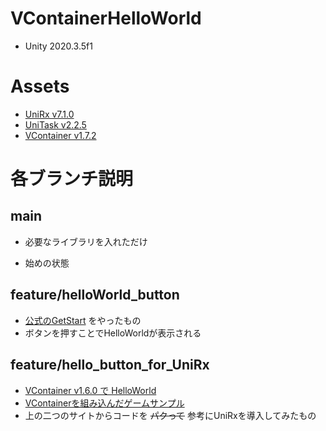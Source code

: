 # VContainerHelloWorld

* Unity 2020.3.5f1

# Assets
* [UniRx v7.1.0](https://github.com/neuecc/UniRx/releases/tag/7.1.0)
* [UniTask v2.2.5](https://github.com/Cysharp/UniTask/releases/tag/2.2.5)
* [VContainer v1.7.2](https://github.com/hadashiA/VContainer)

# 各ブランチ説明

## main
* 必要なライブラリを入れただけ

* 始めの状態

## feature/helloWorld_button
* [公式のGetStart](https://vcontainer.hadashikick.jp/getting-started/hello-world) をやったもの
* ボタンを押すことでHelloWorldが表示される

## feature/hello_button_for_UniRx
* [VContainer v1.6.0 で HelloWorld](https://xrdnk.hateblo.jp/entry/2021/03/28/223210)
* [VContainerを組み込んだゲームサンプル](https://qiita.com/kenta-san/items/21bc7e0ebe1ded6e2ac7)
* 上の二つのサイトからコードを ~~パクって~~ 参考にUniRxを導入してみたもの
